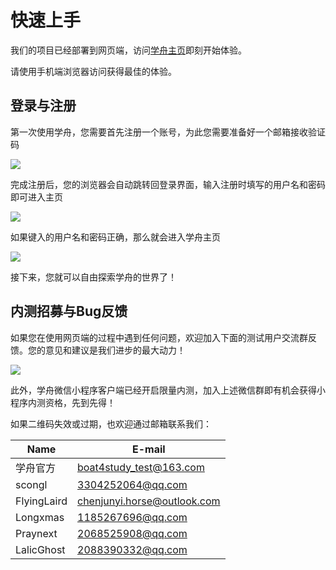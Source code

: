 # 快速上手

我们的项目已经部署到网页端，访问[学舟主页](http://boat4study.work)即刻开始体验。

请使用手机端浏览器访问获得最佳的体验。

## 登录与注册

第一次使用学舟，您需要首先注册一个账号，为此您需要准备好一个邮箱接收验证码

![](/getting-started/register.png)

完成注册后，您的浏览器会自动跳转回登录界面，输入注册时填写的用户名和密码即可进入主页

![](/getting-started/login.png)

如果键入的用户名和密码正确，那么就会进入学舟主页

![](/getting-started/homepage.png)

接下来，您就可以自由探索学舟的世界了！

## 内测招募与Bug反馈

如果您在使用网页端的过程中遇到任何问题，欢迎加入下面的测试用户交流群反馈。您的意见和建议是我们进步的最大动力！

![](/getting-started/qr.png)

此外，学舟微信小程序客户端已经开启限量内测，加入上述微信群即有机会获得小程序内测资格，先到先得！

如果二维码失效或过期，也欢迎通过邮箱联系我们：

| Name | E-mail |
| ------ | ----------- |
| 学舟官方   | boat4study_test@163.com |
| scongl   | 3304252064@qq.com |
| FlyingLaird | chenjunyi.horse@outlook.com |
| Longxmas    | 1185267696@qq.com |
| Praynext    | 2068525908@qq.com |
| LalicGhost    | 2088390332@qq.com |